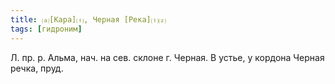 ```yaml
---
title: ⒜[Кара]⒯, Черная [Река]⒯⒵
tags: [гидроним]
---
```


Л. пр. р. Альма, нач. на сев. склоне г. Черная. В устье, у кордона Черная речка,
пруд.
